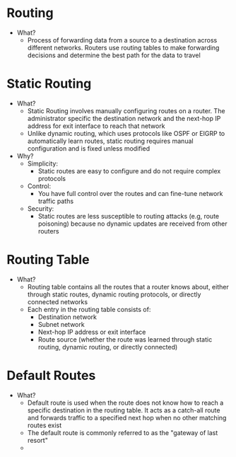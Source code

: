 # Routing
- What?
	- Process of forwarding data from a source to a destination across different networks. Routers use routing tables to make forwarding decisions and determine the best path for the data to travel

# Static Routing
- What?
	- Static Routing involves manually configuring routes on a router. The administrator specific the destination network and the next-hop IP address for exit interface to reach that network
	- Unlike dynamic routing, which uses protocols like OSPF or EIGRP to automatically learn routes, static routing requires manual configuration and is fixed unless modified
- Why?
	- Simplicity:
		- Static routes are easy to configure and do not require complex protocols
	- Control:
		- You have full control over the routes and can fine-tune network traffic paths
	- Security:
		- Static routes are less susceptible to routing attacks (e.g, route poisoning) because no dynamic updates are received from other routers

# Routing Table
- What?
	- Routing table contains all the routes that a router knows about, either through static routes, dynamic routing protocols, or directly connected networks
	- Each entry in the routing table consists of:
		- Destination network
		- Subnet network
		- Next-hop IP address or exit interface
		- Route source (whether the route was learned through static routing, dynamic routing, or directly connected)

# Default Routes
- What?
	- Default route is used when the route does not know how to reach a specific destination in the routing table. It acts as a catch-all route and forwards traffic to a specified next hop when no other matching routes exist
	- The default route is commonly referred to as the "gateway of last resort"
	- 